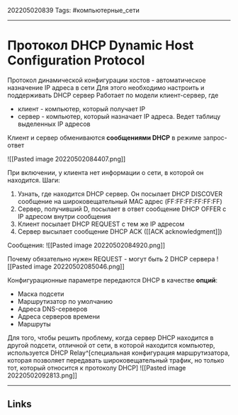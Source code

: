 202205020839
Tags: #компьютерные_сети

---

# Протокол DHCP Dynamic Host Configuration Protocol
Протокол динамической конфигурации хостов - автоматическое назначение IP адреса в сети
Для этого необходимо настроить и поддерживать DHCP сервер
Работает по модели клиент-сервер, где
- клиент - компьютер, который получает IP
- сервер - компьютер, который назначает IP адреса. Ведет таблицу выделенных IP адресов

Клиент и сервер обмениваются **сообщениями DHCP** в режиме запрос-ответ

![[Pasted image 20220502084407.png]]

При включении, у клиента нет информации о сети, в которой он находится. Шаги:
1. Узнать, где находится DHCP сервер. Он посылает DHCP DISCOVER сообщение на широковещательный MAC адрес (FF:FF:FF:FF:FF:FF)
2. Сервер, получивший D, посылает в ответ сообщение DHCP OFFER с IP адресом внутри сообщения
3. Клиент посылает DHCP REQUEST с тем же IP адресом
4. Сервер высылает сообщение DHCP ACK ([[ACK acknowledgment]])

Сообщения:
![[Pasted image 20220502084920.png]]

Почему обязательно нужен REQUEST - могут быть 2 DHCP сервера
![[Pasted image 20220502085046.png]]

Конфигурационные параметре передаются DHCP в качестве **опций**:
- Маска подсети
- Маршрутизатор по умолчанию
- Адреса DNS-серверов
- Адреса серверов времени
- Маршруты

Для того, чтобы решить проблему, когда сервер DHCP находится в другой подсети, отличной от сети, в которой находится компьютер, используется DHCP Relay^[специальная конфигурация маршрутизатора, которая позволяет передавать широковещательный трафик, но только тот, который относится к протоколу DHCP]
![[Pasted image 20220502092813.png]]

---
## Links